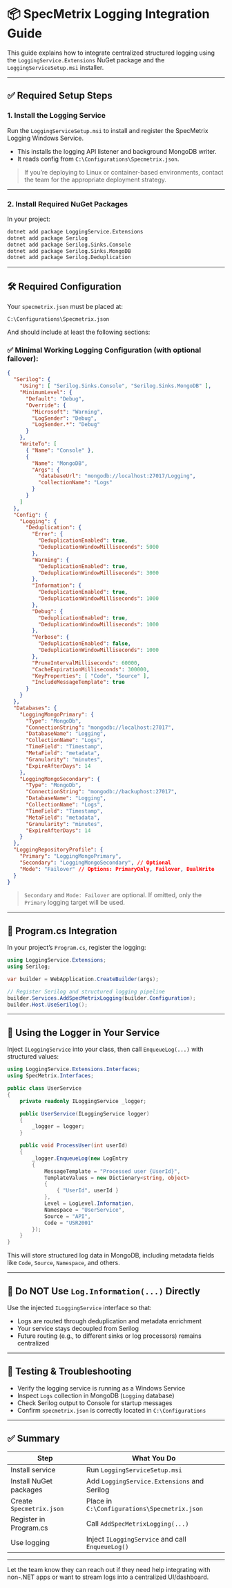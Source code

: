 ﻿# 📦 SpecMetrix Logging Integration Guide

This guide explains how to integrate centralized structured logging using the `LoggingService.Extensions` NuGet package and the `LoggingServiceSetup.msi` installer.

---

## ✅ Required Setup Steps

### 1. Install the Logging Service

Run the `LoggingServiceSetup.msi` to install and register the SpecMetrix Logging Windows Service.

- This installs the logging API listener and background MongoDB writer.
- It reads config from `C:\Configurations\Specmetrix.json`.

> If you’re deploying to Linux or container-based environments, contact the team for the appropriate deployment strategy.

---

### 2. Install Required NuGet Packages

In your project:

```bash
dotnet add package LoggingService.Extensions
dotnet add package Serilog
dotnet add package Serilog.Sinks.Console
dotnet add package Serilog.Sinks.MongoDB
dotnet add package Serilog.Deduplication
```

---

## 🛠 Required Configuration

Your `specmetrix.json` must be placed at:

```file
C:\Configurations\Specmetrix.json
```


And should include at least the following sections:

### ✅ Minimal Working Logging Configuration (with optional failover):

```json
{
  "Serilog": {
    "Using": [ "Serilog.Sinks.Console", "Serilog.Sinks.MongoDB" ],
    "MinimumLevel": {
      "Default": "Debug",
      "Override": {
        "Microsoft": "Warning",
        "LogSender": "Debug",
        "LogSender.*": "Debug"
      }
    },
    "WriteTo": [
      { "Name": "Console" },
      {
        "Name": "MongoDB",
        "Args": {
          "databaseUrl": "mongodb://localhost:27017/Logging",
          "collectionName": "Logs"
        }
      }
    ]
  },
  "Config": {
    "Logging": {
      "Deduplication": {
        "Error": {
          "DeduplicationEnabled": true,
          "DeduplicationWindowMilliseconds": 5000
        },
        "Warning": {
          "DeduplicationEnabled": true,
          "DeduplicationWindowMilliseconds": 3000
        },
        "Information": {
          "DeduplicationEnabled": true,
          "DeduplicationWindowMilliseconds": 1000
        },
        "Debug": {
          "DeduplicationEnabled": true,
          "DeduplicationWindowMilliseconds": 1000
        },
        "Verbose": {
          "DeduplicationEnabled": false,
          "DeduplicationWindowMilliseconds": 1000
        },
        "PruneIntervalMilliseconds": 60000,
        "CacheExpirationMilliseconds": 300000,
        "KeyProperties": [ "Code", "Source" ],
        "IncludeMessageTemplate": true
      }
    }
  },
  "Databases": {
    "LoggingMongoPrimary": {
      "Type": "MongoDb",
      "ConnectionString": "mongodb://localhost:27017",
      "DatabaseName": "Logging",
      "CollectionName": "Logs",
      "TimeField": "Timestamp",
      "MetaField": "metadata",
      "Granularity": "minutes",
      "ExpireAfterDays": 14
    },
    "LoggingMongoSecondary": {
      "Type": "MongoDb",
      "ConnectionString": "mongodb://backuphost:27017",
      "DatabaseName": "Logging",
      "CollectionName": "Logs",
      "TimeField": "Timestamp",
      "MetaField": "metadata",
      "Granularity": "minutes",
      "ExpireAfterDays": 14
    }
  },
  "LoggingRepositoryProfile": {
    "Primary": "LoggingMongoPrimary",
    "Secondary": "LoggingMongoSecondary", // Optional
    "Mode": "Failover" // Options: PrimaryOnly, Failover, DualWrite
  }
}
```

> `Secondary` and `Mode: Failover` are optional. If omitted, only the `Primary` logging target will be used.

---

## 🧩 Program.cs Integration

In your project’s `Program.cs`, register the logging:

```csharp
using LoggingService.Extensions;
using Serilog;

var builder = WebApplication.CreateBuilder(args);

// Register Serilog and structured logging pipeline
builder.Services.AddSpecMetrixLogging(builder.Configuration);
builder.Host.UseSerilog();
```

---

## 💉 Using the Logger in Your Service

Inject `ILoggingService` into your class, then call `EnqueueLog(...)` with structured values:

```csharp
using LoggingService.Extensions.Interfaces;
using SpecMetrix.Interfaces;

public class UserService
{
    private readonly ILoggingService _logger;

    public UserService(ILoggingService logger)
    {
        _logger = logger;
    }

    public void ProcessUser(int userId)
    {
        _logger.EnqueueLog(new LogEntry
        {
            MessageTemplate = "Processed user {UserId}",
            TemplateValues = new Dictionary<string, object>
            {
                { "UserId", userId }
            },
            Level = LogLevel.Information,
            Namespace = "UserService",
            Source = "API",
            Code = "USR2001"
        });
    }
}
```

This will store structured log data in MongoDB, including metadata fields like `Code`, `Source`, `Namespace`, and others.

---

## 🚫 Do NOT Use `Log.Information(...)` Directly

Use the injected `ILoggingService` interface so that:
- Logs are routed through deduplication and metadata enrichment
- Your service stays decoupled from Serilog
- Future routing (e.g., to different sinks or log processors) remains centralized

---

## 🧪 Testing & Troubleshooting

- Verify the logging service is running as a Windows Service
- Inspect `Logs` collection in MongoDB (`Logging` database)
- Check Serilog output to Console for startup messages
- Confirm `specmetrix.json` is correctly located in `C:\Configurations`

---

## ✅ Summary

| Step                        | What You Do                                     |
|-----------------------------|--------------------------------------------------|
| Install service             | Run `LoggingServiceSetup.msi`                   |
| Install NuGet packages      | Add `LoggingService.Extensions` and Serilog     |
| Create `Specmetrix.json`    | Place in `C:\Configurations\Specmetrix.json`    |
| Register in Program.cs      | Call `AddSpecMetrixLogging(...)`                |
| Use logging                 | Inject `ILoggingService` and call `EnqueueLog()`|

---

Let the team know they can reach out if they need help integrating with non-.NET apps or want to stream logs into a centralized UI/dashboard.
